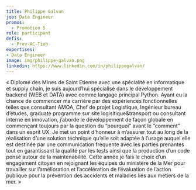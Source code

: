 ```yaml
---
title: Philippe Galvan
job: Data Engineer
promos:
  - Promotion 5
role: participant
defis:
  - Prev-AC-Tion
expertises:
- Data Engineer
image: img/philippe-galvan.png
linkedin: https://www.linkedin.com/in/philippegalvan/
---
```

« Diplomé des Mines de Saint Etienne avec une spécialité en informatique et supply chain, je suis aujourd’hui spécialisé dans le développement backend (WEB et DATA) avec comme langage principal Python. Ayant eu la chance de commencer ma carrière par des expériences fonctionnelles telles que consultant AMOA, Chef de projet Logistique, Ingénieur bureau d’études, graduate programme sur site logisitique&transport ou consultant interne en innovation, j’aborde le développement de façon globale en commençant toujours par la question du “pourquoi” avant le “comment” dans un esprit UX. Je met un point d’honneur à m’assurer tout au long de la réalisation d’une solution technique qu’elle soit adaptée à l’usage auquel elle est destinée par une communication fréquente avec les parties prenantes tout en garantissant la qualité par les tests ainsi que la production d’un code pensé autour de la maintenabilité. Cette année je fais le choix d’un engagement citoyen en rejoignant les équipes du ministère de la Mer pour travailler sur l’amélioration et l’accélération de l’évaluation de l’action publique pour la prévention des accidents et maladies liés aux métiers de la mer. »
